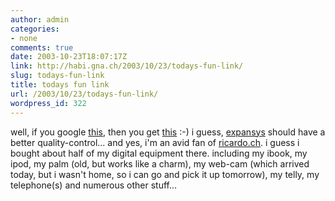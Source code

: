 ```yaml
---
author: admin
categories:
- none
comments: true
date: 2003-10-23T18:07:17Z
link: http://habi.gna.ch/2003/10/23/todays-fun-link/
slug: todays-fun-link
title: todays fun link
url: /2003/10/23/todays-fun-link/
wordpress_id: 322
---
```


well, if you google [this](http://www.ricardo.ch/cgi-bin/auk?lng=de;cmd=viewlot;lotid=307745343;OrderBy=CloseTime;SortOrder=), then you get [this](http://www.expansys.at/product.asp?code=AHS-10) :-)
i guess, [expansys](http://www.expansys.at/)[](http://www.expansys.at/product.asp?code=AHS-10) should have a better quality-control...
and yes, i'm an avid fan of [ricardo.ch](http://www.ricardo.ch/index_ch_de.html). i guess i bought about half of my digital equipment there. including my ibook, my ipod, my palm (old, but works like a charm), my web-cam (which arrived today, but i wasn't home, so i can go and pick it up tomorrow), my telly, my telephone(s) and numerous other stuff...
